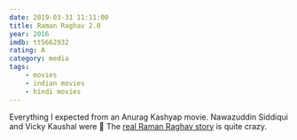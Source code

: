 ```yaml
---
date: 2019-03-31 11:11:00
title: Raman Raghav 2.0
year: 2016
imdb: tt5662932
rating: A
category: media
tags:
    - movies
    - indian movies
    - hindi movies
---
```


Everything I expected from an Anurag Kashyap movie. Nawazuddin Siddiqui and Vicky Kaushal were 💯 The [real Raman Raghav story](https://en.wikipedia.org/wiki/Raman_Raghav) is quite crazy.
